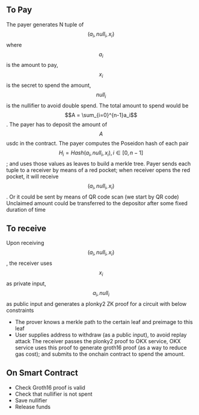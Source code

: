 ## To Pay

The payer generates N tuple of $$(a_i,null_i, x_i)$$ where $$a_i$$ is the amount to pay, $$x_i$$is the secret to spend the amount, $$null_i$$is the nullifier to avoid double spend. The total amount to spend would be $$A = \sum_{i=0}^{n-1}a_i$$. The payer has to deposit the amount of $$A$$usdc in the contract. The payer computes the Poseidon hash of each pair $$H_i = Hash(a_i,null_i, x_i), i \in [0,n-1]$$; and uses those values as leaves to build a merkle tree. Payer sends each tuple to a receiver by means of a red pocket; when receiver opens the red pocket, it will receive $$(a_i, null_i, x_i)$$. Or it could be sent by means of QR code scan (we start by QR code)
Unclaimed amount could be transferred to the depositor after some fixed duration of time

## To receive
Upon receiving $$(a_i, null_i, x_i)$$, the receiver uses $$x_i$$as private input, $$a_i, null_i$$as public input and generates a plonky2 ZK proof for a circuit with below constraints
- The prover knows a merkle path to the certain leaf and preimage to this leaf
- User supplies address to withdraw (as a public input), to avoid replay attack
The receiver passes the plonky2 proof to OKX service, OKX service uses this proof to generate groth16 proof (as a way to reduce gas cost); and submits to the onchain contract to spend the amount.

## On Smart Contract
- Check Groth16 proof is valid
- Check that nullifier is not spent
- Save nullifier
- Release funds
